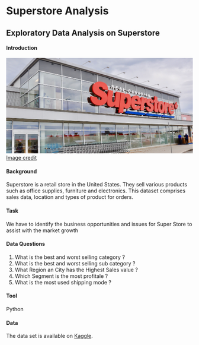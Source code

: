 # Superstore Analysis
## Exploratory Data Analysis on Superstore

 #### Introduction
 ![image](Superstore.jpeg)
 [Image credit](https://images.dailyhive.com/20210114091118/shutterstock_1201436956.jpg)

 #### Background
Superstore is a retail store in the United States. They sell various products such as office supplies, furniture and electronics. This dataset comprises sales data, location and types of product for orders.

 #### Task
 We have to identify the business opportunities and issues for Super Store to assist with the market growth

 #### Data Questions
1) What is the best and worst selling category ?
2) What is the best and worst selling sub category ?
3) What Region an City has the Highest Sales value ?
4) Which Segment is the most profitale ?
5) What is the most used shipping mode ?

 #### Tool
 Python

 #### Data
 The data set is available on [Kaggle](https://www.kaggle.com/akashkothare/tsf-datasets).
